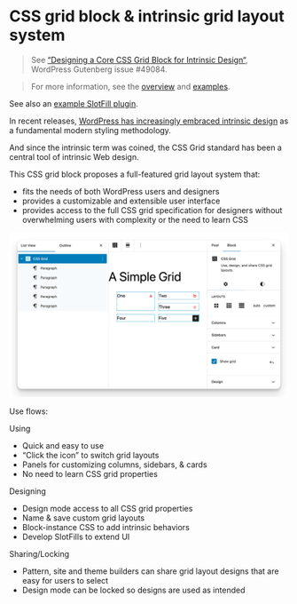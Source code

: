 # CSS grid block & intrinsic grid layout system

> See [“Designing a Core CSS Grid Block for Intrinsic Design“](https://github.com/WordPress/gutenberg/issues/49084), WordPress Gutenberg issue #49084.

> For more information, see the [overview](https://boot2wp.com/css-grid-block/) and [examples](http://boot2wp.com/css-grid-block/examples/).

See also an [example SlotFill plugin](https://github.com/boot2wp/b2wp-grid-slotfill).

In recent releases, [WordPress has increasingly embraced intrinsic design](https://developer.wordpress.org/news/2023/02/intrinsic-design-theming-and-rethinking-how-to-design-with-wordpress/) as a fundamental modern styling methodology.

And since the intrinsic term was coined, the CSS Grid standard has been a central tool of intrinsic Web design.

This CSS grid block proposes a full-featured grid layout system that:

-   fits the needs of both WordPress users and designers
-   provides a customizable and extensible user interface
-   provides access to the full CSS grid specification for designers without overwhelming users with complexity or the need to learn CSS

![CSS Grid block](./docs/css-grid-block-screenshot.png)

Use flows:

Using

-   Quick and easy to use
-   “Click the icon” to switch grid layouts
-   Panels for customizing columns, sidebars, & cards
-   No need to learn CSS grid properties

Designing

-   Design mode access to all CSS grid properties
-   Name & save custom grid layouts
-   Block-instance CSS to add intrinsic behaviors
-   Develop SlotFills to extend UI

Sharing/Locking

-   Pattern, site and theme builders can share grid layout designs that are easy for users to select
-   Design mode can be locked so designs are used as intended
